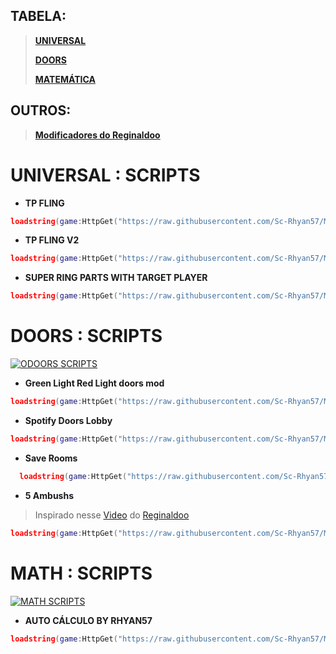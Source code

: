## TABELA:
> [**UNIVERSAL**](https://github.com/Sc-Rhyan57/MsProject/blob/main/README.md#universal--scripts)
>
> [**DOORS**](https://github.com/Sc-Rhyan57/MsProject/blob/main/README.md#doors--scripts)
> 
> [**MATEMÁTICA**](https://github.com/Sc-Rhyan57/MsProject/blob/main/README.md#math--scripts)
> 
## OUTROS:
> [**Modificadores do Reginaldoo**](Reginaldoo/readme.md)
> 
# **UNIVERSAL : SCRIPTS**

- **TP FLING**
```lua
loadstring(game:HttpGet("https://raw.githubusercontent.com/Sc-Rhyan57/MsProject/refs/heads/main/projects/ms_tpFling.lua"))()
```

- **TP FLING V2**
```lua
loadstring(game:HttpGet("https://raw.githubusercontent.com/Sc-Rhyan57/MsProject/refs/heads/main/projects/Ms_TpflingV2.lua"))()
```

- **SUPER RING PARTS WITH TARGET PLAYER**
```lua
loadstring(game:HttpGet("https://raw.githubusercontent.com/Sc-Rhyan57/MsProject/refs/heads/main/projects/super-ring-parts-with-target-player.lua"))()
```

# **DOORS : SCRIPTS**
[![ODOORS SCRIPTS](https://tr.rbxcdn.com/180DAY-af2d9b55dbc9b730d098c2fbc60902f5/768/432/Image/Webp/noFilter)](https://www.roblox.com/pt/games/6516141723/DOORS)
- **Green Light Red Light doors mod**
```lua
loadstring(game:HttpGet("https://raw.githubusercontent.com/Sc-Rhyan57/MsProject/refs/heads/main/projects/greenLight-RedLight-doors-by-rhyan.lua"))()
```
- **Spotify Doors Lobby**
```lua
loadstring(game:HttpGet("https://raw.githubusercontent.com/Sc-Rhyan57/MsProject/refs/heads/main/projects/doors-lobby-spotify.lua"))()
```
- **Save Rooms**
```lua
  loadstring(game:HttpGet("https://raw.githubusercontent.com/Sc-Rhyan57/MsProject/refs/heads/main/projects/SaveRooms(Doors).lua"))()
  ```
- **5 Ambushs**
> Inspirado nesse [Video](https://youtu.be/UdyCa5RvuB8) do [Reginaldoo](https://youtube.com/@REIginaldoo)
```lua
loadstring(game:HttpGet("https://raw.githubusercontent.com/Sc-Rhyan57/MsProject/refs/heads/main/projects/5Ambushs-mod.lua"))()
```

# **MATH : SCRIPTS**
[![MATH SCRIPTS](https://tr.rbxcdn.com/180DAY-060501087344cd90641f0e31ea40bc15/768/432/Image/Webp/noFilter)](https://www.roblox.com/pt/games/127707120843339/Math-Murder)
- **AUTO CÁLCULO BY RHYAN57**
```lua
loadstring(game:HttpGet("https://raw.githubusercontent.com/Sc-Rhyan57/MsProject/refs/heads/main/projects/math.lua"))()
